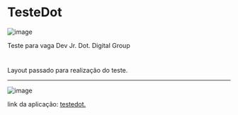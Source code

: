 # TesteDot

![image](https://user-images.githubusercontent.com/89301596/205425320-964ccfab-6eed-44ec-85cb-fb02631e40cf.png)

Teste para vaga Dev Jr. Dot. Digital Group

#

Layout passado para realização do teste.

 ------------------------------------------------

![image](https://user-images.githubusercontent.com/89301596/205425289-2420993e-2e1f-4738-9def-95151507139a.png)

link da aplicação: [testedot.](https://teste-dot-three.vercel.app/)